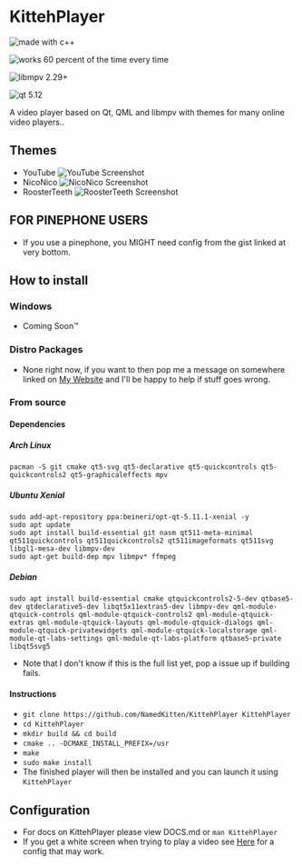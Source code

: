 # KittehPlayer

![made with c++](https://forthebadge.com/images/badges/made-with-c-plus-plus.svg)

![works 60 percent of the time every time](https://forthebadge.com/images/badges/60-percent-of-the-time-works-every-time.svg)

![libmpv 2.29+](https://img.shields.io/badge/libmpv-2.29+-blue.svg?logo=qt&style=for-the-badge)

![qt 5.12](https://img.shields.io/badge/Qt-5.12-41cd52.svg?logo=qt&style=for-the-badge)


A video player based on Qt, QML and libmpv with themes for many online video players.. 

## Themes
- YouTube ![YouTube Screenshot](https://raw.githubusercontent.com/NamedKitten/KittehPlayer/master/screenshots/YouTube.png)
- NicoNico ![NicoNico Screenshot](https://raw.githubusercontent.com/NamedKitten/KittehPlayer/master/screenshots/NicoNico.png)
- RoosterTeeth ![RoosterTeeth Screenshot](https://raw.githubusercontent.com/NamedKitten/KittehPlayer/master/screenshots/RoosterTeeth.png)

## FOR PINEPHONE USERS
- If you use a pinephone, you MIGHT need config from the gist linked at very bottom.


## How to install
### Windows
- Coming Soon:tm:

### Distro Packages
- None right now, if you want to then pop me a message on somewhere linked on [My Website](https://kitteh.pw/) and I'll be happy to help if stuff goes wrong.

### From source
#### Dependencies
##### Arch Linux
```
pacman -S git cmake qt5-svg qt5-declarative qt5-quickcontrols qt5-quickcontrols2 qt5-graphicaleffects mpv
```
##### Ubuntu Xenial 
``` 
sudo add-apt-repository ppa:beineri/opt-qt-5.11.1-xenial -y
sudo apt update
sudo apt install build-essential git nasm qt511-meta-minimal qt511quickcontrols qt511quickcontrols2 qt511imageformats qt511svg libgl1-mesa-dev libmpv-dev
sudo apt-get build-dep mpv libmpv* ffmpeg
```
##### Debian
```
sudo apt install build-essential cmake qtquickcontrols2-5-dev qtbase5-dev qtdeclarative5-dev libqt5x11extras5-dev libmpv-dev qml-module-qtquick-controls qml-module-qtquick-controls2 qml-module-qtquick-extras qml-module-qtquick-layouts qml-module-qtquick-dialogs qml-module-qtquick-privatewidgets qml-module-qtquick-localstorage qml-module-qt-labs-settings qml-module-qt-labs-platform qtbase5-private libqt5svg5
```
- Note that I don't know if this is the full list yet, pop a issue up if building fails.

#### Instructions 
- `git clone https://github.com/NamedKitten/KittehPlayer KittehPlayer`
- `cd KittehPlayer`
- `mkdir build && cd build`
- `cmake .. -DCMAKE_INSTALL_PREFIX=/usr`
- `make`
- `sudo make install`
- The finished player will then be installed and you can launch it using `KittehPlayer`

## Configuration
- For docs on KittehPlayer please view DOCS.md or `man KittehPlayer`
- If you get a white screen when trying to play a video see [Here](https://gist.github.com/NamedKitten/675ca8587a8f714a856c6d6d14a9562a) for a config that may work.